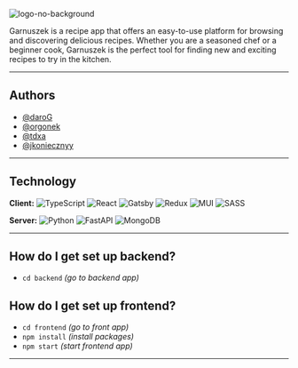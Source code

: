 ![logo-no-background](https://user-images.githubusercontent.com/51888438/215390700-a6b0491b-0b06-44e0-8028-ce3db3bf90b4.png)

Garnuszek is a recipe app that offers an easy-to-use platform for browsing and discovering delicious recipes. Whether you are a seasoned chef or a beginner cook, Garnuszek is the perfect tool for finding new and exciting recipes to try in the kitchen.

---

## Authors

- [@daroG](https://github.com/daroG)
- [@orgonek](https://github.com/orgonek)
- [@tdxa](https://github.com/tdxa)
- [@jkoniecznyy](https://github.com/jkoniecznyy)

---

## Technology

**Client:** ![TypeScript](https://img.shields.io/badge/typescript-%23007ACC.svg?style=for-the-badge&logo=typescript&logoColor=white) ![React](https://img.shields.io/badge/react-%2320232a.svg?style=for-the-badge&logo=react&logoColor=%2361DAFB)
![Gatsby](https://img.shields.io/badge/Gatsby-%23663399.svg?style=for-the-badge&logo=gatsby&logoColor=white) ![Redux](https://img.shields.io/badge/redux-%23593d88.svg?style=for-the-badge&logo=redux&logoColor=white) 	![MUI](https://img.shields.io/badge/MUI-%230081CB.svg?style=for-the-badge&logo=mui&logoColor=white) ![SASS](https://img.shields.io/badge/SASS-hotpink.svg?style=for-the-badge&logo=SASS&logoColor=white) 

**Server:** ![Python](https://img.shields.io/badge/python-3670A0?style=for-the-badge&logo=python&logoColor=ffdd54) ![FastAPI](https://img.shields.io/badge/FastAPI-005571?style=for-the-badge&logo=fastapi) ![MongoDB](https://img.shields.io/badge/MongoDB-%234ea94b.svg?style=for-the-badge&logo=mongodb&logoColor=white)

---

## How do I get set up backend?

- `cd backend` _(go to backend app)_

## How do I get set up frontend?

- `cd frontend` _(go to front app)_
- `npm install` _(install packages)_
- `npm start` _(start frontend app)_

---
